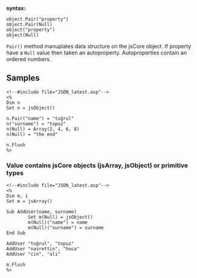 **syntax:**
```
object.Pair("property")
object.Pair(Null)
object("property")
object(Null)
```

`Pair()` method manuplates data structure on the jsCore object. If property have a `Null` value then taken an autoproperty. Autoproperties contain an ordered numbers.

## Samples ##
```
<!--#include file="JSON_latest.asp"-->
<%
Dim n
Set n = jsObject()

n.Pair("name") = "tuğrul"
n("surname") = "topuz"
n(Null) = Array(2, 4, 6, 8)
n(Null) = "the end"

n.Flush
%>
```
### Value contains jsCore objects (jsArray, jsObject) or primitive types ###
```
<!--#include file="JSON_latest.asp"-->
<%
Dim m, i
Set m = jsArray()

Sub AddUser(name, surname)
        Set m(Null) = jsObject()
        m(Null)("name") = name
        m(Null)("surname") = surname
End Sub

AddUser "tuğrul", "topuz"
AddUser "nasrettin", "hoca"
AddUser "cin", "ali"

m.Flush
%>
```